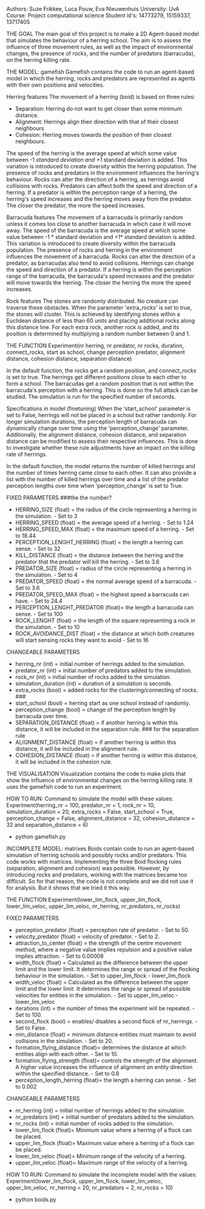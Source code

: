 Authors:      Suze Frikkee, Luca Pouw, Eva Nieuwenhuis
University:   UvA
Course:       Project computational science
Student id's: 14773279, 15159337, 13717405

THE GOAL
The main goal of this project is to make a 2D Agent-based model that simulates the
behaviour of a herring school. The aim is to assess the influence of three movement
rules, as well as the impact of environmental changes, the presence of rocks, and the
number of predators (barracuda), on the herring killing rate.

THE MODEL: gamefish
Gamefish contains the code to run an agent-based model in which the herring, rocks
and predators are represented as agents with their own positions and velocities.

Herring features
The movement of a herring (boid) is based on three rules:
- Separation: Herring do not want to get closer than some minimum distance.
- Alignment: Herrings align their direction with that of their closest neighbours
- Cohesion: Herring moves towards the position of their closest neighbours.

The speed of the herring is the average speed at which some value between -1 *standard
deviation and +1* standard deviation is added. This variation is introduced to create
diversity within the herring population. The presence of rocks and predators in the
environment influences the herring's behaviour. Rocks can alter the direction of a herring,
as herrings avoid collisions with rocks. Predators can affect both the speed and direction
of a herring. If a predator is within the perception range of a herring, the herring's
speed increases and the herring moves away from the predator. The closer the predator,
the more the speed increases.

Barracuda features
The movement of a barracuda is primarily random unless it comes too close to another
barracuda in which case it will move away. The speed of the barracuda is the average
speed at which some value between -1 * standard deviation and +1* standard deviation
is added. This variation is introduced to create diversity within the barracuda population.
The presence of rocks and herring in the environment influences the movement of a barracuda.
Rocks can alter the direction of a predator, as barracudas also tend to avoid collisions.
Herrings can change the speed and direction of a predator. If a herring is within the
perception range of the barracuda, the barracuda's speed increases and the predator will
move towards the herring. The closer the herring the more the speed increases.

Rock features
The stones are randomly distributed. No creature can traverse these obstacles.
When the parameter 'extra_rocks' is set to true, the stones will cluster. This is
achieved by identifying stones within a Euclidean distance of less than 60 units and
placing additional rocks along this distance line. For each extra rock, another rock
is added, and its position is determined by multiplying a random number between 0 and 1.

THE FUNCTION
Experiment(nr herring, nr predator, nr rocks, duration, connect_rocks, start as
        school, change perception predator, alignment distance, cohesion distance,
        separation distance)

In the default function, the rocks get a random position, and connect_rocks is set to true.
The herrings get different positions close to each other to form a school. The barracudas
get a random position that is not within the barracuda's perception with a herring.
This is done so the full attack can be studied. The simulation is run for the specified
number of seconds.

Specifications in model (finetuning)
When the 'start_school' parameter is set to False, herrings will not be placed in a school
but rather randomly. For longer simulation durations, the perception length of barracuda
can dynamically change over time using the 'perception_change' parameter. Additionally,
the alignment distance, cohesion distance, and separation distance can be modified to
assess their respective influences. This is done to investigate whether these rule
adjustments have an impact on the killing rate of herrings.

In the default function, the model returns the number of killed herrings and the
number of times herring came close to each other. It can also provide a list with
the number of killed herrings over time and a list of the predator perception lengths
over time when 'perception_change'  is set to True.

FIXED PARAMETERS ###the the number?
* HERRING_SIZE (float) = the radius of the circle representing a herring in the simulation.
                      - Set to 3
* HERRING_SPEED (float) = the average speed of a herring.
                      - Set to 1.24
* HERRING_SPEED_MAX (float) = the maximum speed of a herring.
                      - Set to 18.44
* PERCEPTION_LENGHT_HERRING (float) = the length a herring can sense.
                      - Set to 32
* KILL_DISTANCE (float) = the distance between the herring and the predator that the
                        predator will kill the herring.
                      - Set to 3.6
* PREDATOR_SIZE (float) = radius of the circle representing a herring in the simulation.
                      - Set to 4
* PREDATOR_SPEED (float) = the normal average speed of a barracuda.
                      - Set to 3.6
* PREDATOR_SPEED_MAX (float) = the highest speed a barracuda can have.
                      - Set to 24.4
* PERCEPTION_LENGHT_PREDATOR (float)= the length a barracuda can sense.
                      - Set to 100
* ROCK_LENGHT (float) = the length of the square representing a rock in the simulation.
                      - Set to 10
* ROCK_AVOIDANCE_DIST (float) = the distance at which both creatures will start sensing
                              rocks they want to avoid
                      - Set to 16

CHANGEABLE PARAMETERS
* herring_nr (int) = initial number of herrings added to the simulation.
* predator_nr (int) = initial number of predators added to the simulation.
* rock_nr (int) = initial number of rocks added to the simulation.
* simulation_duration (int) = duration of a simulation is seconds.
* extra_rocks (bool) = added rocks for the clustering/connecting of rocks. ###
* start_school (bool) = herring start as one school instead of randomly.
* perception_change (bool) = change of the perception length by barracuda over time.
* SEPARATION_DISTANCE (float) = if another herring is within this distance, it will be included
                        in the separation rule. ###
                        for the separation rule
* ALIGNMENT_DISTANCE (float) = if another herring is within this distance, it will be included
                       in the alignment rule.
* COHESION_DISTANCE (float) = if another herring is within this distance, it will be included in
                      the cohesion rule.


THE VISUALISATION
Visualization contains the code to make plots that show the influence of environmental
changes on the herring killing rate. It uses the gamefish code to run an experiment.

HOW TO RUN:
Command to simulate the model with these values:
Experiment(herring_nr = 100, predator_nr = 1, rock_nr = 10, simulation_duration = 20,
extra_rocks = False, start_school = True, perception_change = False, alignment_distance = 32,
cohesion_distance = 32 and separation_distance = 6)

- python gamefish.py



INCOMPLETE MODEL: matrixes
Boids contain code to run an agent-based simulation of herring schools and possibly
rocks and/or predators. This code works with matrices.
Implementing the three Boid flocking rules (separation, alignment and cohesion) was
possible. However, by introducing rocks and predators, working with the matrices became
too difficult. So for that reason, the code is not complete and we did not use it for
analysis. But it shows that we tried it this way.   

THE FUNCTION
Experiment(lower_lim_flock, upper_lim_flock, lower_lim_veloc, upper_lim_veloc, nr_herring,
           nr_predators, nr_rocks)

FIXED PARAMETERS
* perception_predator (float) = perception rate of predator.
                         - Set to 50.
* velocity_predator (float) = velocity of predator.
                         - Set to 2.
* attraction_to_center (float) = the strength of the centre movement method, where a
              negative value implies repulsion and a positive value implies attraction.
                        - Set to 0.00008
* width_flock (float) = Calculated as the difference between the upper limit and the lower limit.
                    It determines the range or spread of the flocking behaviour in the simulation.
                        - Set to upper_lim_flock - lower_lim_flock
* width_veloc (float) = Calculated as the difference between the upper limit and the lower limit.
                    It determines the range or spread of possible velocities for entities in the simulation.
                        - Set to upper_lim_veloc - lower_lim_veloc
* iterations (int) = the number of times the experiment will be repeated.
                        - Set to 100.
* second_flock (bool) = enables/ disables a second flock of nr_herrings.
                        - Set to False.
* min_distance (float) = minimum distance entities must maintain to avoid collisions in the simulation.
                        - Set to 20.
* formation_flying_distance (float)= determines the distance at which entities align with each other.
                        - Set to 10.
* formation_flying_strength (float)= controls the strength of the alignment. A higher value increases
                              the influence of alignment on entity direction within the specified distance.
                        - Set to 0.8
* perception_length_herring (float)= the length a herring can sense.
                        - Set to 0.002

CHANGEABLE PARAMETERS
* nr_herring (int) = initial number of herrings added to the simulation.
* nr_predators (int) = initial number of predators added to the simulation.
* nr_rocks (int) = initial number of rocks added to the simulation.
* lower_lim_flock (float)= Minimum value where a herring of a flock can be placed.                        
* upper_lim_flock (float)= Maximum value where a herring of a flock can be placed.                
* lower_lim_veloc (float)= Minimum range of the velocity of a herring.                      
* upper_lim_veloc (float)= Maximum range of the velocity of a herring.


HOW TO RUN:
Command to simulate the incomplete model with the values:
Experiment(lower_lim_flock, upper_lim_flock, lower_lim_veloc,
           upper_lim_veloc, nr_herring = 20, nr_predators = 2, nr_rocks = 10)

- python boids.py
